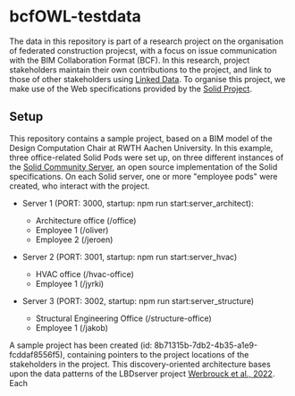 # bcfOWL-testdata
The data in this repository is part of a research project on the organisation of federated construction projecst, with a focus on issue communication with the BIM Collaboration Format (BCF). In this research, project stakeholders maintain their own contributions to the project, and link to those of other stakeholders using [Linked Data](https://www.w3.org/DesignIssues/LinkedData.html). To organise this project, we make use of the Web specifications provided by the [Solid Project](https://solidproject.org/). 

## Setup
This repository contains a sample project, based on a BIM model of the Design Computation Chair at RWTH Aachen University. In this example, three office-related Solid Pods were set up, on three different instances of the [Solid Community Server](https://github.com/solid/community-server), an open source implementation of the Solid specifications. On each Solid server, one or more "employee pods" were created, who interact with the project.

* Server 1 (PORT: 3000, startup: npm run start:server_architect):
  * Architecture office (/office)
  * Employee 1 (/oliver)  
  * Employee 2 (/jeroen) 

* Server 2 (PORT: 3001, startup: npm run start:server_hvac)
  * HVAC office (/hvac-office)
  * Employee 1 (/jyrki)

* Server 3 (PORT: 3002, startup: npm run start:server_structure)
  * Structural Engineering Office (/structure-office)
  * Employee 1 (/jakob)

A sample project has been created (id: 8b71315b-7db2-4b35-a1e9-fcddaf8556f5), containing pointers to the project locations of the stakeholders in the project. This discovery-oriented architecture bases upon the data patterns of the LBDserver project [Werbrouck et al., 2022](http://www.semantic-web-journal.net/content/lbdserver-federated-ecosystem-heterogeneous-linked-building-data). Each